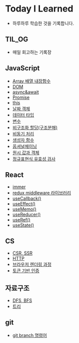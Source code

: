 # Today I Learned
*  하루하루 학습한 것을 기록합니다.

## TIL_OG
- 매일 회고하는 기록장

## JavaScript
- [Array 배열 내장함수](https://github.com/hyojin-k/TIL/blob/main/JavaScript/Array%20%EB%B0%B0%EC%97%B4%20%EB%82%B4%EC%9E%A5%ED%95%A8%EC%88%98.md)
- [DOM](https://github.com/hyojin-k/TIL/blob/main/JavaScript/DOM.md)
- [async&await](https://github.com/hyojin-k/TIL/blob/main/JavaScript/async%26await.md)
- [Promise](https://github.com/hyojin-k/TIL/blob/main/JavaScript/promise.md)
- [this](https://github.com/hyojin-k/TIL/blob/main/JavaScript/this.md)
- [날짜 객체](https://github.com/hyojin-k/TIL/blob/main/JavaScript/%EB%82%A0%EC%A7%9C%20%EA%B0%9D%EC%B2%B4.md)
- [데이터 타입](https://github.com/hyojin-k/TIL/blob/main/JavaScript/%EB%8D%B0%EC%9D%B4%ED%84%B0%20%ED%83%80%EC%9E%85.md)
- [변수](https://github.com/hyojin-k/TIL/blob/main/JavaScript/%EB%B3%80%EC%88%98.md)
- [비구조화 할당(구조분해)](https://github.com/hyojin-k/TIL/blob/main/JavaScript/%EB%B9%84%EA%B5%AC%EC%A1%B0%ED%99%94%20%ED%95%A0%EB%8B%B9(%EA%B5%AC%EC%A1%B0%EB%B6%84%ED%95%B4).md)
- [비동기 처리](https://github.com/hyojin-k/TIL/blob/main/JavaScript/%EB%B9%84%EB%8F%99%EA%B8%B0%20%EC%B2%98%EB%A6%AC.md) 
- [생성자 함수](https://github.com/hyojin-k/TIL/blob/main/JavaScript/%EC%83%9D%EC%84%B1%EC%9E%90%20%ED%95%A8%EC%88%98.md)
- [옵셔널체이닝](https://github.com/hyojin-k/TIL/blob/main/JavaScript/%EC%98%B5%EC%85%94%EB%84%90%EC%B2%B4%EC%9D%B4%EB%8B%9D.md)
- [원시 값과 객체](https://github.com/hyojin-k/TIL/blob/main/JavaScript/%EC%9B%90%EC%8B%9C%20%EA%B0%92%EA%B3%BC%20%EA%B0%9D%EC%B2%B4.md)
- [정규표현식 유효성 검사](https://github.com/hyojin-k/TIL/blob/main/JavaScript/%EC%A0%95%EA%B7%9C%ED%91%9C%ED%98%84%EC%8B%9D%20%EC%9C%A0%ED%9A%A8%EC%84%B1%20%EA%B2%80%EC%82%AC.md)


## React
- [immer](https://github.com/hyojin-k/TIL/blob/main/React/immer.md)
- [redux middleware 라이브러리](https://github.com/hyojin-k/TIL/blob/main/React/redux%20middleware%20%EB%9D%BC%EC%9D%B4%EB%B8%8C%EB%9F%AC%EB%A6%AC.md)
- [useCallback()](https://github.com/hyojin-k/TIL/blob/main/React/useCallback().md)
- [useEffect()](https://github.com/hyojin-k/TIL/blob/main/React/useEffect().md)
- [useMemo()](https://github.com/hyojin-k/TIL/blob/main/React/useMemo().md)
- [useReducer()](https://github.com/hyojin-k/TIL/blob/main/React/useReducer().md)
- [useRef()](https://github.com/hyojin-k/TIL/blob/main/React/useRef().md)
- [useState()](https://github.com/hyojin-k/TIL/blob/main/React/useState().md)

## CS
- [CSR, SSR](https://github.com/hyojin-k/TIL/blob/main/CS/CSR%2C%20SSR.md)
- [HTTP](https://github.com/hyojin-k/TIL/blob/main/CS/HTTP.md)
- [브라우저 렌더링 과정](https://github.com/hyojin-k/TIL/blob/main/CS/%EB%B8%8C%EB%9D%BC%EC%9A%B0%EC%A0%80%20%EB%A0%8C%EB%8D%94%EB%A7%81%20%EA%B3%BC%EC%A0%95.md)
- [토큰 기반 인증](https://github.com/hyojin-k/TIL/blob/main/CS/%ED%86%A0%ED%81%B0%20%EA%B8%B0%EB%B0%98%20%EC%9D%B8%EC%A6%9D.md)

## 자료구조
- [DFS, BFS](https://github.com/hyojin-k/TIL/blob/main/%EC%9E%90%EB%A3%8C%EA%B5%AC%EC%A1%B0/DFS%2C%20BFS.md)
- [트리](https://github.com/hyojin-k/TIL/blob/main/%EC%9E%90%EB%A3%8C%EA%B5%AC%EC%A1%B0/%ED%8A%B8%EB%A6%AC.md)

## git
- [git branch 명령어](https://github.com/hyojin-k/TIL/blob/main/git/git%20branch.md)
